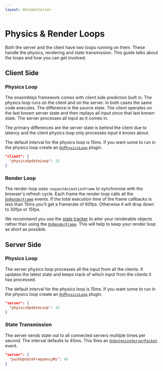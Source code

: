 ```yaml
---
layout: documentation
---
```


# Physics & Render Loops

Both the server and the client have two loops running on them. These handle the physics, rendering and state transmission. This guide talks about the loops and how you can get involved.

## Client Side

### Physics Loop

The *ensemblejs* framework comes with client side prediction built in. The physics loop runs on the client and on the server. In both cases the same code executes. The difference is the source state. The client operates on the last known server state and then replays all input since that last known state. The server processes all input as it comes in.

The primary differences are the server state is behind the client due to latency and the client physics loop only processes input it knows about.

The default interval for the physics loop is 15ms. If you want some to run in the physics loop create an [`OnPhysicsLoop`](/docs/guides/events.html#OnPhysicsLoop) plugin.

~~~json
"client": {
  "physicsUpdateLoop": 15
}
~~~

### Render Loop

The render loop uses `requestAnimationFrame` to synchronise with the browser's refresh cycle. Each frame the render loop calls all the [`OnRenderFrame`](/docs/guides/events.html#OnRenderFrame) events. If the total execution time of the frame callbacks is less than 15ms you'll get a framerate of 60fps. Otherwise it will drop down to 30fps or 15fps.

We recommend you use the [state tracker](/docs/guides/tracking-state-changes.html) to alter your renderable objects rather than using the [`OnRenderFrame`](/docs/guides/events.html#OnRenderFrame). This will help to keep your render loop as short as possible.

## Server Side

### Physics Loop

The server physics loop processes all the input from all the clients. It updates the latest state and keeps track of which input from the clients it has processed.

The default interval for the physics loop is 15ms. If you want some to run in the physics loop create an [`OnPhysicsLoop`](/docs/guides/events.html#OnPhysicsLoop) plugin.

~~~json
"server": {
  "physicsUpdateLoop": 15
}
~~~


### State Transmission

The server sends state out to all connected servers multiple times per second. The interval defaults to 45ms. This fires an [`OnOutgoingServerPacket`](/docs/guides/events.html#OnOutgoingServerPacket) event.

~~~json
"server": {
  "pushUpdateFrequencyMs": 45
}
~~~